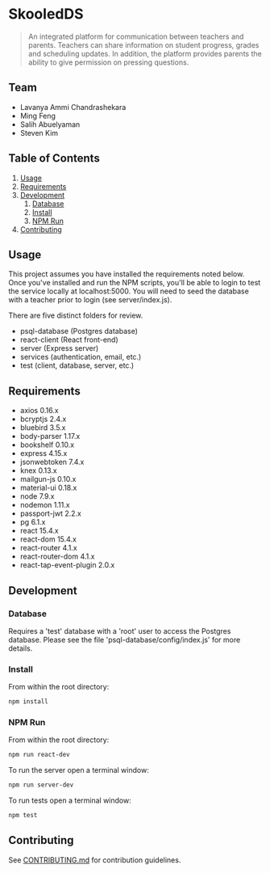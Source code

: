 # SkooledDS

> An integrated platform for communication between teachers and parents. Teachers can share information on student progress, grades and scheduling updates. In addition, the platform provides parents the ability to give permission on pressing questions.

## Team

  - Lavanya Ammi Chandrashekara
  - Ming Feng
  - Salih Abuelyaman
  - Steven Kim

## Table of Contents

1. [Usage](#usage)
1. [Requirements](#requirements)
1. [Development](#development)
    1. [Database](#database)
    1. [Install](#install)
    1. [NPM Run](#npm-run)
1. [Contributing](#contributing)

## Usage

This project assumes you have installed the requirements noted below. Once you've installed and run the NPM scripts, you'll be able to login to test the service locally at localhost:5000. You will need to seed the database with a teacher prior to login (see server/index.js).

There are five distinct folders for review.
- psql-database (Postgres database)
- react-client (React front-end)
- server (Express server)
- services (authentication, email, etc.)
- test (client, database, server, etc.)

## Requirements

- axios 0.16.x
- bcryptjs 2.4.x
- bluebird 3.5.x
- body-parser 1.17.x
- bookshelf 0.10.x
- express 4.15.x
- jsonwebtoken 7.4.x
- knex 0.13.x
- mailgun-js 0.10.x
- material-ui 0.18.x
- node 7.9.x
- nodemon 1.11.x
- passport-jwt 2.2.x
- pg 6.1.x
- react 15.4.x
- react-dom 15.4.x
- react-router 4.1.x
- react-router-dom 4.1.x
- react-tap-event-plugin 2.0.x

## Development

### Database

Requires a 'test' database with a 'root' user to access the Postgres database. Please see the file 'psql-database/config/index.js' for more details.

### Install

From within the root directory:

```sh
npm install
```

### NPM Run

From within the root directory:

```sh
npm run react-dev
```

To run the server open a terminal window:

```sh
npm run server-dev
```

To run tests open a terminal window:

```sh
npm test
```


## Contributing

See [CONTRIBUTING.md](CONTRIBUTING.md) for contribution guidelines.
